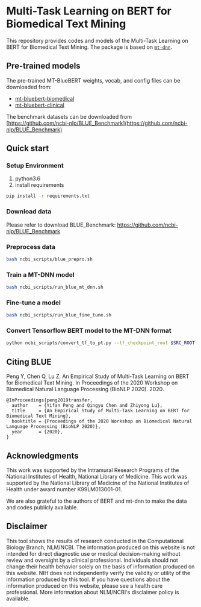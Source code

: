 # Multi-Task Learning on BERT for Biomedical Text Mining

This repository provides codes and models of the Multi-Task Learning on BERT for Biomedical Text Mining. 
The package is based on [`mt-dnn`](https://github.com/namisan/mt-dnn).

## Pre-trained models

The pre-trained MT-BlueBERT weights, vocab, and config files can be downloaded from:

* [mt-bluebert-biomedical](https://github.com/yfpeng/mt-bluebert/releases/download/0.1/mt-bluebert-biomedical.pt)
* [mt-bluebert-clinical](https://github.com/yfpeng/mt-bluebert/releases/download/0.1/mt-bluebert-clinical.pt)

The benchmark datasets can be downloaded from [https://github.com/ncbi-nlp/BLUE_Benchmark](https://github.com/ncbi-nlp/BLUE_Benchmark)

## Quick start

### Setup Environment
1. python3.6
2. install requirements
```bash
pip install -r requirements.txt
```

### Download data
Please refer to download BLUE_Benchmark: https://github.com/ncbi-nlp/BLUE_Benchmark


### Preprocess data
```bash
bash ncbi_scripts/blue_prepro.sh
```

### Train a MT-DNN model
```bash
bash ncbi_scripts/run_blue_mt_dnn.sh
```

### Fine-tune a model
```bash
bash ncbi_scripts/run_blue_fine_tune.sh
```

### Convert Tensorflow BERT model to the MT-DNN format
```bash
python ncbi_scripts/convert_tf_to_pt.py --tf_checkpoint_root $SRC_ROOT --pytorch_checkpoint_path $DEST --encoder_type 1```
```

## Citing BLUE

Peng Y, Chen Q, Lu Z. An Empirical Study of Multi-Task Learning on BERT
for Biomedical Text Mining. In Proceedings of the 2020 Workshop on Biomedical
Natural Language Processing (BioNLP 2020). 2020.

```
@InProceedings{peng2019transfer,
  author    = {Yifan Peng and Qingyu Chen and Zhiyong Lu},
  title     = {An Empirical Study of Multi-Task Learning on BERT for Biomedical Text Mining},
  booktitle = {Proceedings of the 2020 Workshop on Biomedical Natural Language Processing (BioNLP 2020)},
  year      = {2020},
}
```

## Acknowledgments

This work was supported by the Intramural Research Programs of the National Institutes of Health, National Library of
Medicine. This work was supported by the National Library of Medicine of the National Institutes of Health under award number K99LM013001-01.

We are also grateful to the authors of BERT and mt-dnn to make the data and codes publicly available. 

## Disclaimer

This tool shows the results of research conducted in the Computational Biology Branch, NLM/NCBI. The information produced
on this website is not intended for direct diagnostic use or medical decision-making without review and oversight
by a clinical professional. Individuals should not change their health behavior solely on the basis of information
produced on this website. NIH does not independently verify the validity or utility of the information produced
by this tool. If you have questions about the information produced on this website, please see a health care
professional. More information about NLM/NCBI's disclaimer policy is available.
